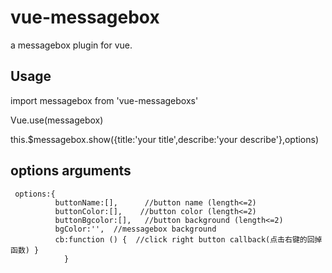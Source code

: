 # vue-messagebox

a messagebox plugin for vue.

## Usage

import messagebox from 'vue-messageboxs'

Vue.use(messagebox)

this.$messagebox.show({title:'your title',describe:'your describe'},options)

   ##  options  arguments 
   
   ```
    options:{
             buttonName:[],      //button name (length<=2) 
             buttonColor:[],    //button color (length<=2) 
             buttonBgcolor:[],   //button background (length<=2) 
             bgColor:'',  //messagebox background 
             cb:function () {  //click right button callback(点击右键的回掉函数) }
               }